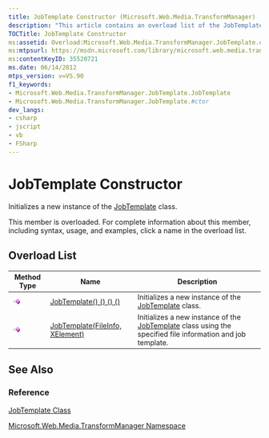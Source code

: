 ```yaml
---
title: JobTemplate Constructor (Microsoft.Web.Media.TransformManager)
description: "This article contains an overload list of the JobTemplate Constructor, which initializes a new instance of the JobTemplate class."
TOCTitle: JobTemplate Constructor
ms:assetid: Overload:Microsoft.Web.Media.TransformManager.JobTemplate.#ctor
ms:mtpsurl: https://msdn.microsoft.com/library/microsoft.web.media.transformmanager.jobtemplate.jobtemplate(v=VS.90)
ms:contentKeyID: 35520721
ms.date: 06/14/2012
mtps_version: v=VS.90
f1_keywords:
- Microsoft.Web.Media.TransformManager.JobTemplate.JobTemplate
- Microsoft.Web.Media.TransformManager.JobTemplate.#ctor
dev_langs:
- csharp
- jscript
- vb
- FSharp
---
```


# JobTemplate Constructor

Initializes a new instance of the [JobTemplate](jobtemplate-class-microsoft-web-media-transformmanager.md) class.

This member is overloaded. For complete information about this member, including syntax, usage, and examples, click a name in the overload list.

## Overload List

|Method Type|Name|Description|
|--- |--- |--- |
|![Public method](images/Hh125771.pubmethod(en-us,VS.90).gif "Public method")|[JobTemplate() () () ()](jobtemplate-constructor-microsoft-web-media-transformmanager_1.md)|Initializes a new instance of the [JobTemplate](jobtemplate-class-microsoft-web-media-transformmanager.md) class.|
|![Public method](images/Hh125771.pubmethod(en-us,VS.90).gif "Public method")|[JobTemplate(FileInfo, XElement)](jobtemplate-constructor-fileinfo-xelement-microsoft-web-media-transformmanager.md)|Initializes a new instance of the [JobTemplate](jobtemplate-class-microsoft-web-media-transformmanager.md) class using the specified file information and job template.|

## See Also

### Reference

[JobTemplate Class](jobtemplate-class-microsoft-web-media-transformmanager.md)

[Microsoft.Web.Media.TransformManager Namespace](microsoft-web-media-transformmanager-namespace.md)

